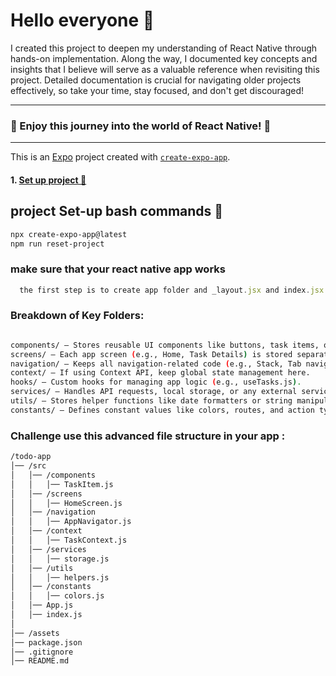 # Hello everyone 🌸 

<p>
I created this project to deepen my understanding of React Native through hands-on implementation. Along the way, I documented key concepts and insights that I believe will serve as a valuable reference when revisiting this project. Detailed documentation is crucial for navigating older projects effectively, so take your time, stay focused, and don't get discouraged!
</p>
<hr></hr>
<h3>💙 Enjoy this journey into the world of React Native! 💙</h3>
<hr></hr>

This is an [Expo](https://expo.dev) project created with [`create-expo-app`](https://www.npmjs.com/package/create-expo-app).

#### 1. [Set up project 🤗](#project-Set-up-bash-commands)


## project Set-up bash commands 🤗

```bash
npx create-expo-app@latest
npm run reset-project
```
### make sure that your react native app works 
```js
  the first step is to create app folder and _layout.jsx and index.jsx files and return any text
```
### Breakdown of Key Folders:
```bash

components/ – Stores reusable UI components like buttons, task items, or modals.
screens/ – Each app screen (e.g., Home, Task Details) is stored separately.
navigation/ – Keeps all navigation-related code (e.g., Stack, Tab navigators).
context/ – If using Context API, keep global state management here.
hooks/ – Custom hooks for managing app logic (e.g., useTasks.js).
services/ – Handles API requests, local storage, or any external services.
utils/ – Stores helper functions like date formatters or string manipulators.
constants/ – Defines constant values like colors, routes, and action types.

```
### Challenge use this advanced file structure in your app : 

```bash
/todo-app
│── /src
│   │── /components        
│   │   │── TaskItem.js    
│   │── /screens           
│   │   │── HomeScreen.js  
│   │── /navigation        
│   │   │── AppNavigator.js
│   │── /context           
│   │   │── TaskContext.js 
│   │── /services          
│   │   │── storage.js     
│   │── /utils             
│   │   │── helpers.js     
│   │── /constants         
│   │   │── colors.js      
│   │── App.js             
│   │── index.js           
│
│── /assets                
│── package.json           
│── .gitignore             
│── README.md              

```

